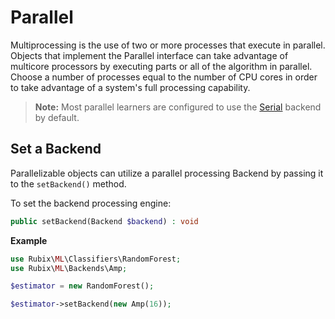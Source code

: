 # Parallel
Multiprocessing is the use of two or more processes that execute in parallel. Objects that implement the Parallel interface can take advantage of multicore processors by executing parts or all of the algorithm in parallel. Choose a number of processes equal to the number of CPU cores in order to take advantage of a system's full processing capability.

> **Note:** Most parallel learners are configured to use the [Serial](backends/serial.md) backend by default.

## Set a Backend
Parallelizable objects can utilize a parallel processing Backend by passing it to the `setBackend()` method.

To set the backend processing engine:
```php
public setBackend(Backend $backend) : void
```

**Example**

```php
use Rubix\ML\Classifiers\RandomForest;
use Rubix\ML\Backends\Amp;

$estimator = new RandomForest();

$estimator->setBackend(new Amp(16));
```

